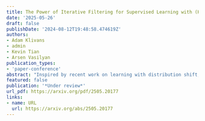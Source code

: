 ```yaml
---
title: The Power of Iterative Filtering for Supervised Learning with (Heavy) Contamination
date: '2025-05-26'
draft: false
publishDate: '2024-08-12T19:48:58.474619Z'
authors:
- Adam Klivans
- admin
- Kevin Tian
- Arsen Vasilyan
publication_types:
- 'paper-conference'
abstract: "Inspired by recent work on learning with distribution shift, we give a general outlier removal algorithm called *iterative polynomial filtering* and show a number of striking applications for supervised learning with contamination: (1) We show that any function class that can be approximated by low-degree polynomials with respect to a hypercontractive distribution can be efficiently learned under bounded contamination (also known as *nasty noise*). This is a surprising resolution to a longstanding gap between the complexity of agnostic learning and learning with contamination, as it was widely believed that low-degree approximators only implied tolerance to label noise. (2) For any function class that admits the (stronger) notion of sandwiching approximators, we obtain near-optimal learning guarantees even with respect to heavy additive contamination, where far more than $1/2$ of the training set may be added adversarially. Prior related work held only for regression and in a list-decodable setting. (3) We obtain the first efficient algorithms for tolerant testable learning of functions of halfspaces with respect to any fixed log-concave distribution. Even the non-tolerant case for a single halfspace in this setting had remained open. These results significantly advance our understanding of efficient supervised learning under contamination, a setting that has been much less studied than its unsupervised counterpart."
featured: false
publication: '*Under review*'
url_pdf: https://arxiv.org/pdf/2505.20177
links:
- name: URL
  url: https://arxiv.org/abs/2505.20177
---
```



